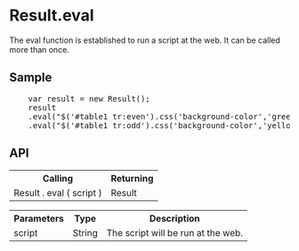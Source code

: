 <H1>Result.eval</H1>

The eval function is established to run a script at the web.
It can be called more than once.

<h2>Sample</h2>
<pre>
	var result = new Result();
	result
	.eval("$('#table1 tr:even').css('background-color','green');")
	.eval("$('#table1 tr:odd').css('background-color','yellow');");
</pre>

<h2>API</h2>

<table>
<tr><th>Calling</th><th>Returning</th></tr>
<tr><td>Result . eval ( script )</td><td>Result</td></tr>
</table>

<table>
<tr><th>Parameters</th><th>Type</th><th>Description</th></tr>
<tr><td>script</td><td>String</td><td>The script will be run at the web.</td></tr>
</table>

